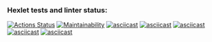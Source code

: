 ### Hexlet tests and linter status:
[![Actions Status](https://github.com/Chudilo4/python-project-lvl1/workflows/hexlet-check/badge.svg)](https://github.com/Chudilo4/python-project-lvl1/actions)
[![Maintainability](https://api.codeclimate.com/v1/badges/7d59549b74b5117c9d89/maintainability)](https://codeclimate.com/github/Chudilo4/python-project-lvl1/maintainability)
[![asciicast](https://asciinema.org/a/85j1DQkKNNmkPWrIks6oi5oDR.svg)](https://asciinema.org/a/85j1DQkKNNmkPWrIks6oi5oDR)
[![asciicast](https://asciinema.org/a/QbhuvNDjAQRSYpL9hLNWDpDew.svg)](https://asciinema.org/a/QbhuvNDjAQRSYpL9hLNWDpDew)
[![asciicast](https://asciinema.org/a/JclxGdED4QigsCKpgVenh3zXS.svg)](https://asciinema.org/a/JclxGdED4QigsCKpgVenh3zXS)
[![asciicast](https://asciinema.org/a/NmAgnN5Sox55tznD8YLV222zo.svg)](https://asciinema.org/a/NmAgnN5Sox55tznD8YLV222zo)
[![asciicast](https://asciinema.org/a/9jZuXqK6Ahqm7UNlx8kF4ElvM.svg)](https://asciinema.org/a/9jZuXqK6Ahqm7UNlx8kF4ElvM)
